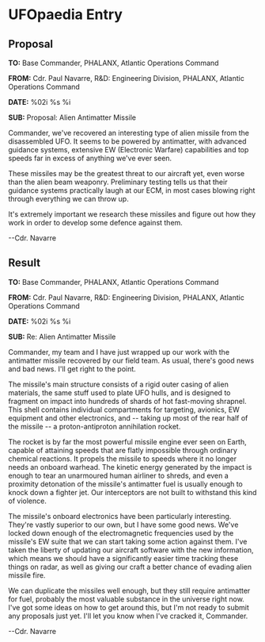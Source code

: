 # UFOpaedia Entry

## Proposal

**TO:** Base Commander, PHALANX, Atlantic Operations Command

**FROM:** Cdr. Paul Navarre, R&D: Engineering Division, PHALANX,
Atlantic Operations Command

**DATE:** %02i %s %i

**SUB:** Proposal: Alien Antimatter Missile

Commander, we've recovered an interesting type of alien missile from the
disassembled UFO. It seems to be powered by antimatter, with advanced
guidance systems, extensive EW (Electronic Warfare) capabilities and top
speeds far in excess of anything we've ever seen.

These missiles may be the greatest threat to our aircraft yet, even
worse than the alien beam weaponry. Preliminary testing tells us that
their guidance systems practically laugh at our ECM, in most cases
blowing right through everything we can throw up.

It's extremely important we research these missiles and figure out how
they work in order to develop some defence against them.

--Cdr. Navarre

## Result

**TO:** Base Commander, PHALANX, Atlantic Operations Command

**FROM:** Cdr. Paul Navarre, R&D: Engineering Division, PHALANX,
Atlantic Operations Command

**DATE:** %02i %s %i

**SUB:** Re: Alien Antimatter Missile

Commander, my team and I have just wrapped up our work with the
antimatter missile recovered by our field team. As usual, there's good
news and bad news. I'll get right to the point.

The missile's main structure consists of a rigid outer casing of alien
materials, the same stuff used to plate UFO hulls, and is designed to
fragment on impact into hundreds of shards of hot fast-moving shrapnel.
This shell contains individual compartments for targeting, avionics, EW
equipment and other electronics, and -- taking up most of the rear half
of the missile -- a proton-antiproton annihilation rocket.

The rocket is by far the most powerful missile engine ever seen on
Earth, capable of attaining speeds that are flatly impossible through
ordinary chemical reactions. It propels the missile to speeds where it
no longer needs an onboard warhead. The kinetic energy generated by the
impact is enough to tear an unarmoured human airliner to shreds, and
even a proximity detonation of the missile's antimatter fuel is usually
enough to knock down a fighter jet. Our interceptors are not built to
withstand this kind of violence.

The missile's onboard electronics have been particularly interesting.
They're vastly superior to our own, but I have some good news. We've
locked down enough of the electromagnetic frequencies used by the
missile's EW suite that we can start taking some action against them.
I've taken the liberty of updating our aircraft software with the new
information, which means we should have a significantly easier time
tracking these things on radar, as well as giving our craft a better
chance of evading alien missile fire.

We can duplicate the missiles well enough, but they still require
antimatter for fuel, probably the most valuable substance in the
universe right now. I've got some ideas on how to get around this, but
I'm not ready to submit any proposals just yet. I'll let you know when
I've cracked it, Commander.

--Cdr. Navarre